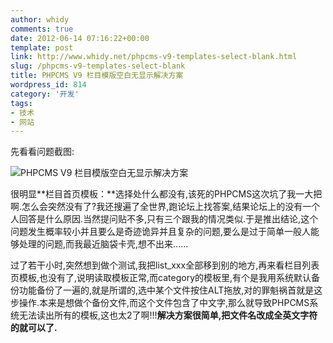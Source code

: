 ```yaml
---
author: whidy
comments: true
date: 2012-06-14 07:16:22+00:00
template: post
link: http://www.whidy.net/phpcms-v9-templates-select-blank.html
slug: /phpcms-v9-templates-select-blank
title: PHPCMS V9 栏目模版空白无显示解决方案
wordpress_id: 814
category: '开发'
tags:
- 技术
- 网站
---
```


先看看问题截图:

![PHPCMS V9 栏目模版空白无显示解决方案](/wp-content/uploads/2012/06/tBlank.jpg)

很明显**栏目首页模板：**选择处什么都没有,该死的PHPCMS这次坑了我一大把啊.怎么会突然没有了?我还搜遍了全世界,跑论坛上找答案,结果论坛上的没有一个人回答是什么原因.当然提问贴不多,只有三个跟我的情况类似.于是推出结论,这个问题发生概率较小并且要么是奇迹诡异并且复杂的问题,要么是过于简单一般人能够处理的问题,而我最近脑袋卡壳,想不出来......

过了若干小时,突然想到做个测试,我把list_xxx全部移到别的地方,再来看栏目列表页模板,也没有了,说明读取模板正常,而category的模板里,有个是我用系统默认备份功能备份了一遍的,就是所谓的,选中某个文件按住ALT拖放,对的罪魁祸首就是这步操作.本来是想做个备份文件,而这个文件包含了中文字,那么就导致PHPCMS系统无法读出所有的模板,这也太2了啊!!!**解决方案很简单,把文件名改成全英文字符的就可以了.**
